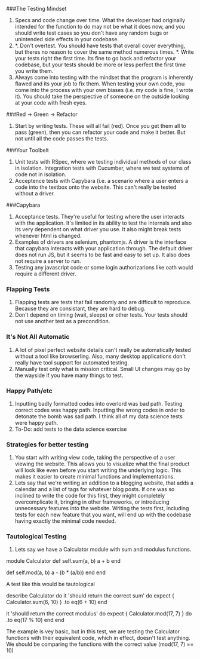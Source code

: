 ###The Testing Mindset
1. Specs and code change over time. What the developer had originally intended for the function to do may not be what it does now, and you should write test cases so you don't have any random bugs or unintended side effects in your codebase.
2. 
    *. Don't overtest. You should have tests that overall cover everything, but theres no reason to cover the same method numerous times.
    *. Write your tests right the first time. Its fine to go back and refactor your codebase, but your tests should be more or less perfect the first time you write them.
3. Always come into testing with the mindset that the program is inherently flawed and its your job to fix them. When testing your own code, you come into the process with your own biases (i.e. my code is fine, I wrote it). You should take the perspective of someone on the outside looking at your code with fresh eyes.

###Red -> Green -> Refactor
1. Start by writing tests. These will all fail (red). Once you get them all to pass (green), then you can refactor your code and make it better. But not until all the code passes the tests.

###Your Toolbelt
1. Unit tests with RSpec, where we testing individual methods of our class in isolation. Integration tests with Cucumber, where we test systems of code not in isolation.
2. Acceptence tests with Capybara (i.e. a scenario where a user enters a code into the textbox onto the website. This can't really be tested without a driver.

###Capybara
1. Acceptance tests. They're useful for testing where the user interacts with the application. It's limited in its ability to test the internals and also its very dependent on what driver you use. It also might break tests whenever html is changed.
2. Examples of drivers are selenium, phantomjs. A driver is the interface that capybara interacts with your application through. The default driver does not run JS, but it seems to be fast and easy to set up. It also does not require a server to run.
3. Testing any javascript code or some login authorizarions like oath would require a different driver.

### Flapping Tests
1. Flapping tests are tests that fail randomly and are difficult to reproduce. Because they are consistant, they are hard to debug.
2. Don't depend on timing (wait, sleeps) or other tests. Your tests should not use another test as a precondition.

### It's Not All Automatic
1. A lot of pixel perfect website details can't really be automatically tested without a tool like browserling. Also, many desktop applications don't really have tool support for automated testing.
2. Manually test only what is mission critical. Small UI changes may go by the wayside if you have many things to test.

### Happy Path/etc
1. Inputting badly formatted codes into overlord was bad path. Testing correct codes was happy path. Inputting the wrong codes in order to detonate the bomb was sad path. I think all of my data science tests were happy path.
2. To-Do: add tests to the data science exercise 

### Strategies for better testing
1. You start with writing view code, taking the perspective of a user viewing the website. This allows you to visualize what the final product will look like even before you start writing the underlying logic. This makes it easier to create minimal functions and implementations.
2. Lets say that we're writing an addition to a blogging website, that adds a calendar and a list of tags for whatever blog posts. If one was so inclined to write the code for this first, they might completely overcomplicate it, bringing in other frameworks, or introducing unnecessary features into the website. Writing the tests first, including tests for each new feature that you want, will end up with the codebase having exactly the minimal code needed.

### Tautological Testing
1. Lets say we have a Calculator module with sum and modulus functions.

module Calculator
  def self.sum(a, b)
    a + b
  end 

  def self.mod(a, b)
    a - (b * (a/b))
  end
end 

A test like this would be tautological

describe Calculator do
  it 'should return the correct sum' do
    expect { Calculator.sum(6, 10) }
    .to eq(6 + 10)
  end
  
  it 'should return the correct modulus' do
    expect { Calculator.mod(17, 7) } do
    .to eq(17 % 10)
  end
end

The example is vey basic, but in this test, we are testing the Calculator functions with their equivalent code, which in effect, doesn't test anything. We should be comparing the functions with the correct value (mod(17, 7) == 10)


